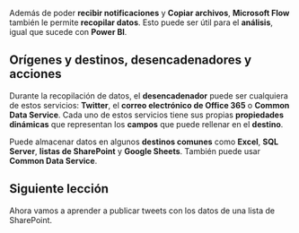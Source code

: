 Además de poder **recibir notificaciones** y **Copiar archivos**, **Microsoft Flow** también le permite **recopilar datos**.  Esto puede ser útil para el **análisis**, igual que sucede con **Power BI**.  

## <a name="sources-and-destinations-triggers-and-actions"></a>Orígenes y destinos, desencadenadores y acciones
Durante la recopilación de datos, el **desencadenador** puede ser cualquiera de estos servicios: **Twitter**, el **correo electrónico de Office 365** o **Common Data Service**.  Cada uno de estos servicios tiene sus propias **propiedades dinámicas** que representan los **campos** que puede rellenar en el **destino**.

Puede almacenar datos en algunos **destinos comunes** como **Excel**, **SQL Server**, **listas de SharePoint** y **Google Sheets**.  También puede usar **Common Data Service**.

## <a name="next-lesson"></a>Siguiente lección
Ahora vamos a aprender a publicar tweets con los datos de una lista de SharePoint. 

